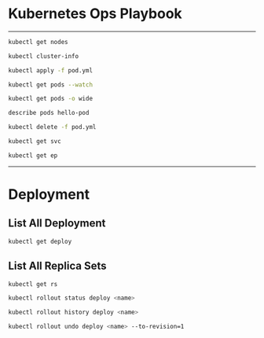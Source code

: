 # Kubernetes Ops Playbook
---
```bash
kubectl get nodes
```

```bash
kubectl cluster-info
```

```bash
kubectl apply -f pod.yml
```

```bash
kubectl get pods --watch
```

```bash
kubectl get pods -o wide
```

```bash
describe pods hello-pod
```

```bash
kubectl delete -f pod.yml
```





```bash
kubectl get svc
```

```bash
kubectl get ep
```
---
# Deployment 
## List All Deployment 
```bash
kubectl get deploy
```
## List All Replica Sets
```bash
kubectl get rs
```

```bash
kubectl rollout status deploy <name>
```

```bash
kubectl rollout history deploy <name>
```

```bash
kubectl rollout undo deploy <name> --to-revision=1
```

